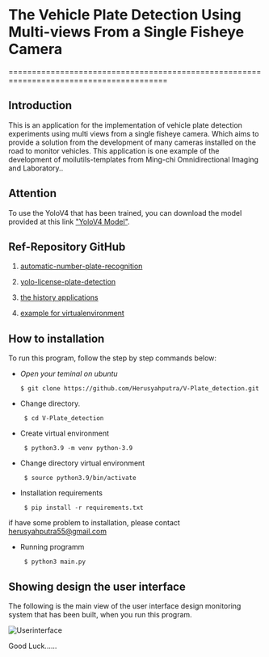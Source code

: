 # The Vehicle Plate Detection Using Multi-views From a Single Fisheye Camera
========================================================================================

## Introduction

This is an application for the implementation of vehicle plate detection experiments using multi views from a single fisheye camera. Which aims to provide a solution from the development of many cameras installed on the road to monitor vehicles. This application is one example of the development of moilutils-templates from Ming-chi Omnidirectional Imaging and Laboratory.. 


## Attention
To use the YoloV4 that has been trained, you can download the model provided at this link ["YoloV4 Model"](https://mcut-my.sharepoint.com/:f:/g/personal/m09158023_o365_mcut_edu_tw/EtHEDclopVtBq9Yspxe1t-UBGfTv-IjtpwMUD8B4b6YopQ?e=19bhOt).

## Ref-Repository GitHub 

1. [automatic-number-plate-recognition](https://github.com/wasdac9/automatic-number-plate-recognition)

2. [yolo-license-plate-detection](https://github.com/alitourani/yolo-license-plate-detection)

3. [the history applications](https://mcut-my.sharepoint.com/:w:/g/personal/m09158023_o365_mcut_edu_tw/EXtNTjkQEn1Fm4rV_2IHwKIBHkpHNBiWC7ngqPl_i3esfg?e=hmaArJ)

4. [example for virtualenvironment](https://www.ntweekly.com/2021/04/14/create-a-python-3-9-virtual-environment-ubuntu)

## How to installation

To run this program, follow the step by step commands below:

  - *Open your teminal on ubuntu*
  
    ```$ git clone https://github.com/Herusyahputra/V-Plate_detection.git```
  
  - Change directory.
  
    ``` $ cd V-Plate_detection```
  
  - Create virtual environment

    ``` $ python3.9 -m venv python-3.9```
  
  - Change directory virtual environment
  
    ``` $ source python3.9/bin/activate```
    
  - Installation requirements
  
    ``` $ pip install -r requirements.txt```
    
if have some problem to installation, please contact herusyahputra55@gmail.com
  
  - Running programm
  
    ``` $ python3 main.py```

## Showing design the user interface 

The following is the main view of the user interface design monitoring system that has been built, when you run this program.

![Userinterface](https://user-images.githubusercontent.com/60929939/202978705-6617954f-8e4e-47a6-9bea-8aa5ffab806e.png)


Good Luck......



